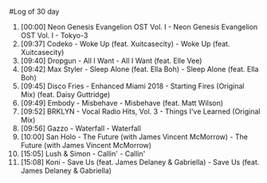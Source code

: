 #Log of 30 day

1. [00:00] Neon Genesis Evangelion OST Vol. I - Neon Genesis Evangelion OST Vol. I - Tokyo-3
1. [09:37] Codeko - Woke Up (feat. Xuitcasecity) - Woke Up (feat. Xuitcasecity)
1. [09:40] Dropgun - All I Want - All I Want (feat. Elle Vee)
1. [09:42] Max Styler - Sleep Alone (feat. Ella Boh) - Sleep Alone (feat. Ella Boh)
1. [09:45] Disco Fries - Enhanced Miami 2018 - Starting Fires (Original Mix) (feat. Daisy Guttridge)
1. [09:49] Embody - Misbehave - Misbehave (feat. Matt Wilson)
1. [09:52] BRKLYN - Vocal Radio Hits, Vol. 3 - Things I've Learned (Original Mix)
1. [09:56] Gazzo - Waterfall - Waterfall
1. [10:00] San Holo - The Future (with James Vincent McMorrow) - The Future (with James Vincent McMorrow)
1. [15:05] Lush & Simon - Callin' - Callin'
1. [15:08] Koni - Save Us (feat. James Delaney & Gabriella) - Save Us (feat. James Delaney & Gabriella)
